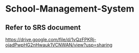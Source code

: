 # School-Management-System
## Refer to SRS document
https://drive.google.com/file/d/1vQzFPKRj-ojadPwpHG2nHwauk1VCNWAN/view?usp=sharing
